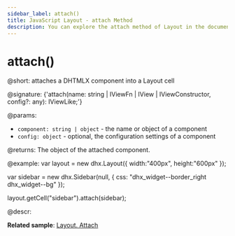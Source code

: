 ```yaml
---
sidebar_label: attach()
title: JavaScript Layout - attach Method 
description: You can explore the attach method of Layout in the documentation of the DHTMLX JavaScript UI library. Browse developer guides and API reference, try out code examples and live demos, and download a free 30-day evaluation version of DHTMLX Suite 7.
---
```


# attach()

@short: attaches a DHTMLX component into a Layout cell

@signature: {'attach(name: string | IViewFn | IView | IViewConstructor, config?: any): IViewLike;'}

@params:
- `component: string | object` - the name or object of a component
- `config: object` - optional, the configuration settings of a component

@returns:
The object of the attached component.

@example:
var layout = new dhx.Layout({
	width:"400px", height:"600px"
});

var sidebar = new dhx.Sidebar(null, {
	css: "dhx_widget--border_right dhx_widget--bg"
});

layout.getCell("sidebar").attach(sidebar);

@descr:

**Related sample**: [Layout. Attach](https://snippet.dhtmlx.com/6wuxj6sh)

[comment]: # (@related: layout/work_with_layout.md#attaching-a-component-to-a-cell)
